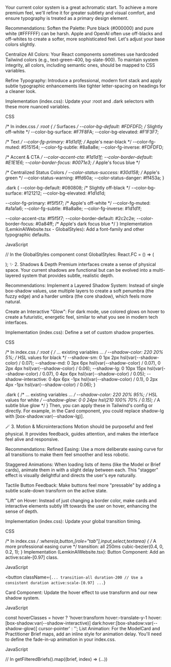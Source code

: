 Your current color system is a great achromatic start. To achieve a more premium feel, we'll refine it for greater subtlety and visual comfort, and ensure typography is treated as a primary design element.

Recommendations:
Soften the Palette: Pure black (#000000) and pure white (#FFFFFF) can be harsh. Apple and OpenAI often use off-blacks and off-whites to create a softer, more sophisticated feel. Let's adjust your base colors slightly.

Centralize All Colors: Your React components sometimes use hardcoded Tailwind colors (e.g., text-green-400, bg-slate-900). To maintain system integrity, all colors, including semantic ones, should be mapped to CSS variables.

Refine Typography: Introduce a professional, modern font stack and apply subtle typographic enhancements like tighter letter-spacing on headings for a cleaner look.

Implementation (index.css):
Update your :root and .dark selectors with these more nuanced variables.

CSS

/* In index.css */
:root {
  /* Surfaces */
  --color-bg-default: #FDFDFD; /* Slightly off-white */
  --color-bg-surface: #F7F8FA;
  --color-bg-elevated: #F1F3F7;

  /* Text */
  --color-fg-primary: #1d1d1f; /* Apple's near-black */
  --color-fg-muted: #515154;
  --color-fg-subtle: #8a8a8e;
  --color-fg-inverse: #FDFDFD;

  /* Accent & CTA */
  --color-accent-cta: #1d1d1f;
  --color-border-default: #E1E1E6;
  --color-border-focus: #0071e3; /* Apple's focus blue */

  /* Centralized Status Colors */
  --color-status-success: #30d158; /* Apple's green */
  --color-status-warning: #ffd60a;
  --color-status-danger: #ff453a;
}

.dark {
  --color-bg-default: #080808; /* Slightly off-black */
  --color-bg-surface: #121212;
  --color-bg-elevated: #1d1d1d;

  --color-fg-primary: #f5f5f7; /* Apple's off-white */
  --color-fg-muted: #a1a1a6;
  --color-fg-subtle: #8a8a8e;
  --color-fg-inverse: #1d1d1f;

  --color-accent-cta: #f5f5f7;
  --color-border-default: #2c2c2e;
  --color-border-focus: #0a84ff; /* Apple's dark focus blue */
}
Implementation (LemkinAIWebsite.tsx - GlobalStyles):
Add a font-family and other typographic defaults.

JavaScript

// In the GlobalStyles component
const GlobalStyles: React.FC = () => (
  <style>{`
    /* ... your color variables from above ... */

    html {
      font-family: "Inter", -apple-system, BlinkMacSystemFont, "Segoe UI", Roboto, Helvetica, Arial, sans-serif;
      -webkit-font-smoothing: antialiased;
      -moz-osx-font-smoothing: grayscale;
    }

    /* Tighter tracking for headings */
    h1, h2, h3, h4, h5, h6 {
      letter-spacing: -0.02em;
    }

    body {
      color: var(--color-fg-primary);
      background-color: var(--color-bg-default);
    }
  `}</style>
);
✨ 2. Shadows & Depth
Premium interfaces create a sense of physical space. Your current shadows are functional but can be evolved into a multi-layered system that provides subtle, realistic depth.

Recommendations:
Implement a Layered Shadow System: Instead of single box-shadow values, use multiple layers to create a soft penumbra (the fuzzy edge) and a harder umbra (the core shadow), which feels more natural.

Create an Interactive "Glow": For dark mode, use colored glows on hover to create a futuristic, energetic feel, similar to what you see in modern tech interfaces.

Implementation (index.css):
Define a set of custom shadow properties.

CSS

/* In index.css */
:root {
  /* ... existing variables ... */
  --shadow-color: 220 20% 5%; /* HSL values for black */
  --shadow-sm: 0 1px 2px hsl(var(--shadow-color) / 0.07);
  --shadow-md: 0 3px 6px hsl(var(--shadow-color) / 0.07), 0 2px 4px hsl(var(--shadow-color) / 0.06);
  --shadow-lg: 0 10px 15px hsl(var(--shadow-color) / 0.07), 0 4px 6px hsl(var(--shadow-color) / 0.05);
  --shadow-interactive: 0 4px 6px -1px hsl(var(--shadow-color) / 0.1), 0 2px 4px -1px hsl(var(--shadow-color) / 0.06);
}

.dark {
  /* ... existing variables ... */
  --shadow-color: 220 20% 95%; /* HSL values for white */
  --shadow-glow: 0 0 24px hsl(210 100% 70% / 0.15); /* A subtle blue glow */
}
Then, you can apply these in Tailwind's config or directly. For example, in the Card component, you could replace shadow-lg with [box-shadow:var(--shadow-lg)].

🪄 3. Motion & Microinteractions
Motion should be purposeful and feel physical. It provides feedback, guides attention, and makes the interface feel alive and responsive.

Recommendations:
Refined Easing: Use a more deliberate easing curve for all transitions to make them feel smoother and less robotic.

Staggered Animations: When loading lists of items (like the Model or Brief cards), animate them in with a slight delay between each. This "stagger" effect is visually delightful and directs the user's eye naturally.

Tactile Button Feedback: Make buttons feel more "pressable" by adding a subtle scale-down transform on the active state.

"Lift" on Hover: Instead of just changing a border color, make cards and interactive elements subtly lift towards the user on hover, enhancing the sense of depth.

Implementation (index.css):
Update your global transition timing.

CSS

/* In index.css */
:where(a,button,[role="tab"],input,select,textarea) {
  /* A more professional easing curve */
  transition: all 250ms cubic-bezier(0.4, 0, 0.2, 1);
}
Implementation (LemkinAIWebsite.tsx):
Button Component: Add an active:scale-[0.97] class.

JavaScript

<button
  className={`
    ...
    transition-all duration-200 // Use a consistent duration
    active:scale-[0.97]
    ...
  `}
>
Card Component: Update the hover effect to use transform and our new shadow system.

JavaScript

const hoverClasses = hover
  ? 'hover:transform hover:-translate-y-1 hover:[box-shadow:var(--shadow-interactive)] dark:hover:[box-shadow:var(--shadow-glow)] cursor-pointer'
  : '';
List Animation: For the ModelCard and Practitioner Brief maps, add an inline style for animation delay. You'll need to define the fade-in-up animation in your index.css.

JavaScript

// In getFilteredBriefs().map((brief, index) => (...))
<div
  key={brief.id}
  style={{ animationDelay: `${index * 75}ms` }}
  className="... animate-fade-in-up opacity-0" // Animate and start hidden
  // ...
>
CSS

/* In index.css */
@keyframes fade-in-up {
  from { opacity: 0; transform: translateY(16px); }
  to { opacity: 1; transform: translateY(0); }
}

.animate-fade-in-up {
  animation: fade-in-up 0.6s cubic-bezier(0.4, 0, 0.2, 1) forwards;
}
🧊 4. Layout & Materiality
We can introduce modern layout techniques to create a cleaner hierarchy and a more tangible feel to UI elements.

Recommendations:
Increased "Breathability": Use more generous vertical spacing in your main page sections (<section>) to reduce cognitive load and create a more serene, confident layout.

Consistent Glassmorphism: You use backdrop-blur in a few places. Let's embrace this fully for a modern, layered "glass" effect, especially on elements that float above the content, like the navigation bar and modals.

Dynamic Background: Make the background dot-grid more subtle and dynamic. A slow, gentle animation can add a high-tech, ambient feel without being distracting.

Implementation (LemkinAIWebsite.tsx):
Navigation Component: Apply a more pronounced glass effect.

JavaScript

<nav className="fixed top-0 left-0 right-0 z-50 bg-white/80 dark:bg-neural-950/70 backdrop-blur-xl border-b border-slate-200/50 dark:border-white/10">
  {/* ... */}
</nav>
Model Comparison Modal: Apply the same effect to the modal overlay.

JavaScript

<div className="fixed inset-0 bg-black/30 backdrop-blur-md z-50 ...">
    {/* ... */}
</div>
Dynamic Dot Grid: Update the hero background and define a CSS animation.

JavaScript

// In HomePage component
<div className="absolute inset-0 bg-[radial-gradient(circle_at_1px_1px,var(--color-border-default)_1px,transparent_0)] [background-size:32px_32px] animate-pan-grid" />
CSS

/* In index.css */
@keyframes pan-grid {
  from { background-position: 0 0; }
  to { background-position: 32px 32px; }
}

.animate-pan-grid {
  animation: pan-grid 20s linear infinite;
}
By implementing these changes, you will transform a highly functional website into an elegant, intuitive, and memorable user experience that stands alongside the most respected brands in technology.